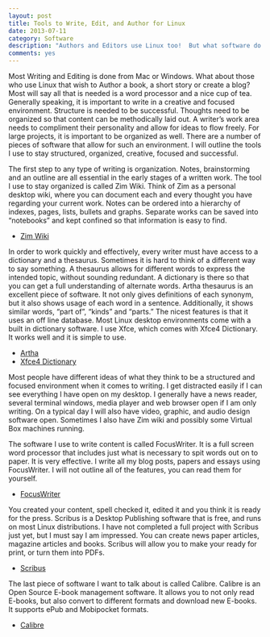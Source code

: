 ```yaml
---
layout: post
title: Tools to Write, Edit, and Author for Linux
date: 2013-07-11
category: Software
description: "Authors and Editors use Linux too!  But what software do they use to create their works?"
comments: yes
---
```


Most Writing and Editing is done from Mac or Windows.  What about those who use Linux that wish to Author a book, a short story or create a blog?  Most will say all that is needed is a word processor and a nice cup of tea.  Generally speaking, it is important to write in a creative and focused environment.  Structure is needed to be successful.  Thoughts need to be organized so that content can be methodically laid out.  A writer’s work area needs to compliment their personality and allow for ideas to flow freely.  For large projects, it is important to be organized as well.  There are a number of pieces of software that allow for such an environment.  I will outline the tools I use to stay structured, organized, creative, focused and successful.

The first step to any type of writing is organization.  Notes, brainstorming and an outline are all essential in the early stages of a written work.  The tool I use to stay organized is called Zim Wiki.  Think of Zim as a personal desktop wiki, where you can document each and every thought you have regarding your current work.  Notes can be ordered into a hierarchy of indexes, pages, lists, bullets and graphs.  Separate works can be saved into “notebooks” and kept confined so that information is easy to find.

-  [Zim Wiki](http://zim-wiki.org/)

In order to work quickly and effectively, every writer must have access to a dictionary and a thesaurus.  Sometimes it is hard to think of a different way to say something.  A thesaurus allows for different words to express the intended topic, without sounding redundant.  A dictionary is there so that you can get a full understanding of alternate words.  Artha thesaurus is an excellent piece of software.  It not only gives definitions of each synonym, but it also shows usage of each word in a sentence. Additionally, it shows similar words, “part of”, “kinds” and “parts.”  The nicest features is that it uses an off line database.  Most Linux desktop environments come with a built in dictionary software.  I use Xfce, which comes with Xfce4 Dictionary.  It works well and it is simple to use.

-  [Artha](http://artha.sourceforge.net/wiki/index.php/Home)
-  [Xfce4 Dictionary](http://goodies.xfce.org/projects/applications/xfce4-dict)

Most people have different ideas of what they think to be a structured and focused environment when it comes to writing.  I get distracted easily if I can see everything I have open on my desktop.  I generally have a news reader, several terminal windows, media player and web browser open if I am only writing.  On a typical day I will also have video, graphic, and audio design software open. Sometimes I also have Zim wiki and possibly some Virtual Box machines running.

The software I use to write content is called FocusWriter.  It is a full screen word processor that includes just what is necessary to spit words out on to paper.  It is very effective.  I write all my blog posts, papers and essays using FocusWriter.  I will not outline all of the features, you can read them for yourself.

-  [FocusWriter](http://gottcode.org/focuswriter/)


You created your content, spell checked it, edited it and you think it is ready for the press.  Scribus is a Desktop Publishing software that is free, and runs on most Linux distributions.  I have not completed a full project with Scribus just yet, but I must say I am impressed.  You can create news paper articles, magazine articles and books.  Scribus will allow you to make your ready for print, or turn them into PDFs.

-  [Scribus](http://www.scribus.net/canvas/Scribus)

The last piece of software I want to talk about is called Calibre.  Calibre is an Open Source E-book management software.  It allows you to not only read E-books, but also convert to different formats and download new E-books.  It supports ePub and Mobipocket formats.

- [Calibre](http://calibre-ebook.com/)
